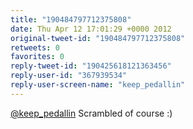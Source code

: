 ```yaml
---
title: "190484797712375808"
date: Thu Apr 12 17:01:29 +0000 2012
original-tweet-id: "190484797712375808"
retweets: 0
favorites: 0
reply-tweet-id: "190425618121363456"
reply-user-id: "367939534"
reply-user-screen-name: "keep_pedallin"
---
```

<a href="https://twitter.com/keep_pedallin">@keep_pedallin</a> Scrambled of course :)
